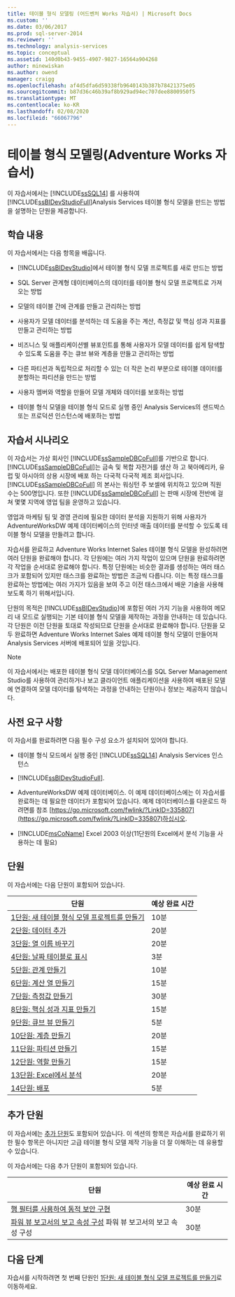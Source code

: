 ```yaml
---
title: 테이블 형식 모델링 (어드벤처 Works 자습서) | Microsoft Docs
ms.custom: ''
ms.date: 03/06/2017
ms.prod: sql-server-2014
ms.reviewer: ''
ms.technology: analysis-services
ms.topic: conceptual
ms.assetid: 140d0b43-9455-4907-9827-16564a904268
author: minewiskan
ms.author: owend
manager: craigg
ms.openlocfilehash: af4d5dfa6d59338fb9640143b387b78421375e05
ms.sourcegitcommit: b87d36c46b39af8b929ad94ec707dee8800950f5
ms.translationtype: MT
ms.contentlocale: ko-KR
ms.lasthandoff: 02/08/2020
ms.locfileid: "66067796"
---
```

# <a name="tabular-modeling-adventure-works-tutorial"></a>테이블 형식 모델링(Adventure Works 자습서)
  이 자습서에서는 [!INCLUDE[ssSQL14](../includes/sssql14-md.md)] 를 사용하여 [!INCLUDE[ssBIDevStudioFull](../includes/ssbidevstudiofull-md.md)]Analysis Services 테이블 형식 모델을 만드는 방법을 설명하는 단원을 제공합니다.  
  
## <a name="what-you-will-learn"></a>학습 내용  
 이 자습서에서는 다음 항목을 배웁니다.  
  
-   
  [!INCLUDE[ssBIDevStudio](../includes/ssbidevstudio-md.md)]에서 테이블 형식 모델 프로젝트를 새로 만드는 방법  
  
-   SQL Server 관계형 데이터베이스의 데이터를 테이블 형식 모델 프로젝트로 가져오는 방법  
  
-   모델의 테이블 간에 관계를 만들고 관리하는 방법  
  
-   사용자가 모델 데이터를 분석하는 데 도움을 주는 계산, 측정값 및 핵심 성과 지표를 만들고 관리하는 방법  
  
-   비즈니스 및 애플리케이션별 뷰포인트를 통해 사용자가 모델 데이터를 쉽게 탐색할 수 있도록 도움을 주는 큐브 뷰와 계층을 만들고 관리하는 방법  
  
-   다른 파티션과 독립적으로 처리할 수 있는 더 작은 논리 부분으로 테이블 데이터를 분할하는 파티션을 만드는 방법  
  
-   사용자 멤버와 역할을 만들어 모델 개체와 데이터를 보호하는 방법  
  
-   테이블 형식 모델을 테이블 형식 모드로 실행 중인 Analysis Services의 샌드박스 또는 프로덕션 인스턴스에 배포하는 방법  
  
## <a name="tutorial-scenario"></a>자습서 시나리오  
 이 자습서는 가상 회사인 [!INCLUDE[ssSampleDBCoFull](../includes/sssampledbcofull-md.md)]를 기반으로 합니다. [!INCLUDE[ssSampleDBCoFull](../includes/sssampledbcofull-md.md)]는 금속 및 복합 자전거를 생산 하 고 북아메리카, 유럽 및 아시아의 상용 시장에 배포 하는 다국적 다국적 제조 회사입니다. 
  [!INCLUDE[ssSampleDBCoFull](../includes/sssampledbcofull-md.md)] 의 본사는 워싱턴 주 보셀에 위치하고 있으며 직원 수는 500명입니다. 또한 [!INCLUDE[ssSampleDBCoFull](../includes/sssampledbcofull-md.md)] 는 판매 시장에 전반에 걸쳐 몇몇 지역에 영업 팀을 운영하고 있습니다.  
  
 영업과 마케팅 팀 및 경영 관리에 필요한 데이터 분석을 지원하기 위해 사용자가 AdventureWorksDW 예제 데이터베이스의 인터넷 매출 데이터를 분석할 수 있도록 테이블 형식 모델을 만들려고 합니다.  
  
 자습서를 완료하고 Adventure Works Internet Sales 테이블 형식 모델을 완성하려면 여러 단원을 완료해야 합니다. 각 단원에는 여러 가지 작업이 있으며 단원을 완료하려면 각 작업을 순서대로 완료해야 합니다. 특정 단원에는 비슷한 결과를 생성하는 여러 태스크가 포함되어 있지만 태스크를 완료하는 방법은 조금씩 다릅니다. 이는 특정 태스크를 완료하는 방법에는 여러 가지가 있음을 보여 주고 이전 태스크에서 배운 기술을 사용해 보도록 하기 위해서입니다.  
  
 단원의 목적은 [!INCLUDE[ssBIDevStudio](../includes/ssbidevstudio-md.md)]에 포함된 여러 가지 기능을 사용하여 메모리 내 모드로 실행되는 기본 테이블 형식 모델을 제작하는 과정을 안내하는 데 있습니다. 각 단원은 이전 단원을 토대로 작성되므로 단원을 순서대로 완료해야 합니다. 단원을 모두 완료하면 Adventure Works Internet Sales 예제 테이블 형식 모델이 만들어져 Analysis Services 서버에 배포되어 있을 것입니다.  
  
> [!NOTE]  
>  이 자습서에서는 배포한 테이블 형식 모델 데이터베이스를 SQL Server Management Studio를 사용하여 관리하거나 보고 클라이언트 애플리케이션을 사용하여 배포된 모델에 연결하여 모델 데이터를 탐색하는 과정을 안내하는 단원이나 정보는 제공하지 않습니다.  
  
## <a name="prerequisites"></a>사전 요구 사항  
 이 자습서를 완료하려면 다음 필수 구성 요소가 설치되어 있어야 합니다.  
  
-   테이블 형식 모드에서 실행 중인 [!INCLUDE[ssSQL14](../includes/sssql14-md.md)] Analysis Services 인스턴스  
  
-   [!INCLUDE[ssBIDevStudioFull](../includes/ssbidevstudiofull-md.md)].  
  
-   AdventureWorksDW 예제 데이터베이스. 이 예제 데이터베이스에는 이 자습서를 완료하는 데 필요한 데이터가 포함되어 있습니다. 예제 데이터베이스를 다운로드 하려면를 참조 [https://go.microsoft.com/fwlink/?LinkID=335807](https://go.microsoft.com/fwlink/?LinkID=335807)하십시오.  
  
-   
  [!INCLUDE[msCoName](../includes/msconame-md.md)] Excel 2003 이상(11단원의 Excel에서 분석 기능을 사용하는 데 필요)  
  
## <a name="lessons"></a>단원  
 이 자습서에는 다음 단원이 포함되어 있습니다.  
  
|단원|예상 완료 시간|  
|------------|--------------------------------|  
|[1단원: 새 테이블 형식 모델 프로젝트를 만들기](lesson-1-create-a-new-tabular-model-project.md)|10분|  
|[2단원: 데이터 추가](lesson-2-add-data.md)|20분|  
|[3단원: 열 이름 바꾸기](rename-columns.md)|20분|  
|[4단원: 날짜 테이블로 표시](lesson-3-mark-as-date-table.md)|3분|  
|[5단원: 관계 만들기](lesson-4-create-relationships.md)|10분|  
|[6단원: 계산 열 만들기](lesson-5-create-calculated-columns.md)|15분|  
|[7단원: 측정값 만들기](lesson-6-create-measures.md)|30분|  
|[8단원: 핵심 성과 지표 만들기](lesson-7-create-key-performance-indicators.md)|15분|  
|[9단원: 큐브 뷰 만들기](lesson-8-create-perspectives.md)|5분|  
|[10단원: 계층 만들기](lesson-9-create-hierarchies.md)|20분|  
|[11단원: 파티션 만들기](lesson-10-create-partitions.md)|15분|  
|[12단원: 역할 만들기](lesson-11-create-roles.md)|15분|  
|[13단원: Excel에서 분석](lesson-12-analyze-in-excel.md)|20분|  
|[14단원: 배포](lesson-13-deploy.md)|5분|  
  
## <a name="supplemental-lessons"></a>추가 단원  
 이 자습서에는 [추가 단원](../tutorials/supplemental-lessons.md)도 포함되어 있습니다. 이 섹션의 항목은 자습서를 완료하기 위한 필수 항목은 아니지만 고급 테이블 형식 모델 제작 기능을 더 잘 이해하는 데 유용할 수 있습니다.  
  
 이 자습서에는 다음 추가 단원이 포함되어 있습니다.  
  
|단원|예상 완료 시간|  
|------------|--------------------------------|  
|[행 필터를 사용하여 동적 보안 구현](../tutorials/implement-dynamic-security-by-using-row-filters.md)|30분|  
|[파워 뷰 보고서의 보고 속성 구성](supplemental-lesson-configure-reporting-properties-for-power-view-reports.md) 파워 뷰 보고서의 보고 속성 구성|30분|  
  
## <a name="next-step"></a>다음 단계  
 자습서를 시작하려면 첫 번째 단원인 [1단원: 새 테이블 형식 모델 프로젝트를 만들기](lesson-1-create-a-new-tabular-model-project.md)로 이동하세요.  
  
  
